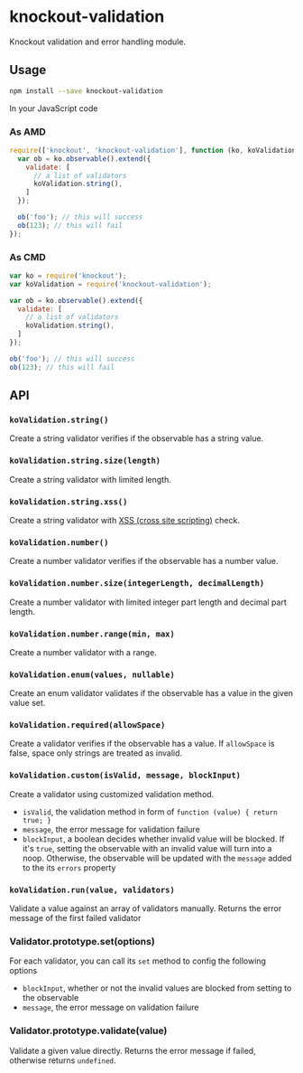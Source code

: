 # knockout-validation
Knockout validation and error handling module.

## Usage
```bash
npm install --save knockout-validation
```

In your JavaScript code
### As AMD
```javascript
require(['knockout', 'knockout-validation'], function (ko, koValidation) {
  var ob = ko.observable().extend({
    validate: [
      // a list of validators
      koValidation.string(),
    ]
  });

  ob('foo'); // this will success
  ob(123); // this will fail
});
```

### As CMD
```javascript
var ko = require('knockout');
var koValidation = require('knockout-validation');

var ob = ko.observable().extend({
  validate: [
    // a list of validators
    koValidation.string(),
  ]
});

ob('foo'); // this will success
ob(123); // this will fail
```

## API
### `koValidation.string()`
Create a string validator verifies if the observable has a string value.

### `koValidation.string.size(length)`
Create a string validator with limited length.

### `koValidation.string.xss()`
Create a string validator with [XSS (cross site scripting)](https://en.wikipedia.org/wiki/Cross-site_scripting) check.

### `koValidation.number()`
Create a number validator verifies if the observable has a number value.

### `koValidation.number.size(integerLength, decimalLength)`
Create a number validator with limited integer part length and decimal part
length.

### `koValidation.number.range(min, max)`
Create a number validator with a range.

### `koValidation.enum(values, nullable)`
Create an enum validator validates if the observable has a value in the given
value set.

### `koValidation.required(allowSpace)`
Create a validator verifies if the observable has a value. If `allowSpace` is
false, space only strings are treated as invalid.

### `koValidation.custom(isValid, message, blockInput)`
Create a validator using customized validation method.
* `isValid`, the validation method in form of `function (value) { return true; }`
* `message`, the error message for validation failure
* `blockInput`, a boolean decides whether invalid value will be blocked. If it's
`true`, setting the observable with an invalid value will turn into a noop.
Otherwise, the observable will be updated with the `message` added to the its
`errors` property

### `koValidation.run(value, validators)`
Validate a value against an array of validators manually. Returns the error
message of the first failed validator

### Validator.prototype.set(options)
For each validator, you can call its `set` method to config the following
options
* `blockInput`, whether or not the invalid values are blocked from setting to
the observable
* `message`, the error message on validation failure

### Validator.prototype.validate(value)
Validate a given value directly. Returns the error message if failed, otherwise
returns `undefined`.

